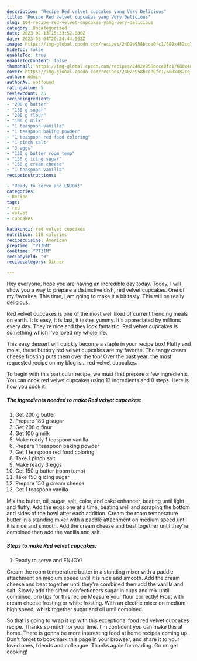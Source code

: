 ```yaml
---
description: "Recipe Red velvet cupcakes yang Very Delicious"
title: "Recipe Red velvet cupcakes yang Very Delicious"
slug: 104-recipe-red-velvet-cupcakes-yang-very-delicious
category: Uncategorized
date: 2023-02-13T15:33:52.830Z
date: 2023-05-04T20:24:44.562Z
image: https://img-global.cpcdn.com/recipes/2402e958bcce0fc1/680x482cq70/red-velvet-cupcakes-recipe-main-photo.jpg
hideToc: false
enableToc: true
enableTocContent: false
thumbnail: https://img-global.cpcdn.com/recipes/2402e958bcce0fc1/680x482cq70/red-velvet-cupcakes-recipe-main-photo.jpg
cover: https://img-global.cpcdn.com/recipes/2402e958bcce0fc1/680x482cq70/red-velvet-cupcakes-recipe-main-photo.jpg
author: Admin
authorAv: notfound
ratingvalue: 5
reviewcount: 25
recipeingredient:
- "200 g butter"
- "180 g sugar"
- "200 g flour"
- "100 g milk"
- "1 teaspoon vanilla"
- "1 teaspoon baking powder"
- "1 teaspoon red food coloring"
- "1 pinch salt"
- "3 eggs"
- "150 g butter room temp"
- "150 g icing sugar"
- "150 g cream cheese"
- "1 teaspoon vanilla"
recipeinstructions:

- "Ready to serve and ENJOY!"
categories:
- Recipe
tags:
- red
- velvet
- cupcakes

katakunci: red velvet cupcakes 
nutrition: 118 calories
recipecuisine: American
preptime: "PT36M"
cooktime: "PT31M"
recipeyield: "3"
recipecategory: Dinner

---
```



Hey everyone, hope you are having an incredible day today. Today, I will show you a way to prepare a distinctive dish, red velvet cupcakes. One of my favorites. This time, I am going to make it a bit tasty. This will be really delicious.

Red velvet cupcakes is one of the most well liked of current trending meals on earth. It is easy, it is fast, it tastes yummy. It's appreciated by millions every day. They're nice and they look fantastic. Red velvet cupcakes is something which I've loved my whole life.

This easy dessert will quickly become a staple in your recipe box! Fluffy and moist, these buttery red velvet cupcakes are my favorite. The tangy cream cheese frosting puts them over the top! Over the past year, the most requested recipe on my blog is… red velvet cupcakes.


To begin with this particular recipe, we must first prepare a few ingredients. You can cook red velvet cupcakes using 13 ingredients and 0 steps. Here is how you cook it.

<!--inarticleads1-->

##### The ingredients needed to make Red velvet cupcakes:

1. Get 200 g butter
1. Prepare 180 g sugar
1. Get 200 g flour
1. Get 100 g milk
1. Make ready 1 teaspoon vanilla
1. Prepare 1 teaspoon baking powder
1. Get 1 teaspoon red food coloring
1. Take 1 pinch salt
1. Make ready 3 eggs
1. Get 150 g butter (room temp)
1. Take 150 g icing sugar
1. Prepare 150 g cream cheese
1. Get 1 teaspoon vanilla


Mix the butter, oil, sugar, salt, color, and cake enhancer, beating until light and fluffy. Add the eggs one at a time, beating well and scraping the bottom and sides of the bowl after each addition. Cream the room temperature butter in a standing mixer with a paddle attachment on medium speed until it is nice and smooth. Add the cream cheese and beat together until they&#39;re combined then add the vanilla and salt. 

<!--inarticleads2-->

##### Steps to make Red velvet cupcakes:


1. Ready to serve and ENJOY!

Cream the room temperature butter in a standing mixer with a paddle attachment on medium speed until it is nice and smooth. Add the cream cheese and beat together until they&#39;re combined then add the vanilla and salt. Slowly add the sifted confectioners sugar in cups and mix until combined. pro tips for this recipe Measure your flour correctly! Frost with cream cheese frosting or white frosting. With an electric mixer on medium-high speed, whisk together sugar and oil until combined. 

So that is going to wrap it up with this exceptional food red velvet cupcakes recipe. Thanks so much for your time. I'm confident you can make this at home. There is gonna be more interesting food at home recipes coming up. Don't forget to bookmark this page in your browser, and share it to your loved ones, friends and colleague. Thanks again for reading. Go on get cooking!
